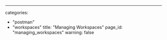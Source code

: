 ---
categories:
  - "postman"
  - "workspaces"
title: "Managing Workspaces"
page_id: "managing_workspaces"
warning: false
